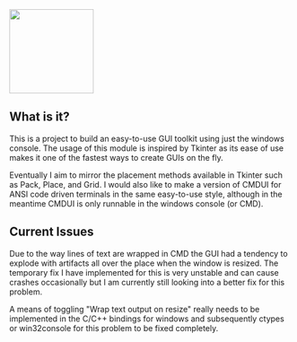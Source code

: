 <div>
  <img height=150 src="https://i.imgur.com/UebexHA.gif">
</div>

## What is it?
This is a project to build an easy-to-use GUI toolkit using just the windows console. The usage of this module is inspired by Tkinter as its ease of use makes it one of the fastest ways to create GUIs on the fly.

Eventually I aim to mirror the placement methods available in Tkinter such as Pack, Place, and Grid. I would also like to make a version of CMDUI for ANSI code driven terminals in the same easy-to-use style, although in the meantime CMDUI is only runnable in the windows console (or CMD). 

## Current Issues

Due to the way lines of text are wrapped in CMD the GUI had a tendency to explode with artifacts all over the place when the window is resized. The temporary fix I have implemented for this is very unstable and can cause crashes occasionally but I am currently still looking into a better fix for this problem.

A means of toggling "Wrap text output on resize" really needs to be implemented in the C/C++ bindings for windows and subsequently ctypes or win32console for this problem to be fixed completely.